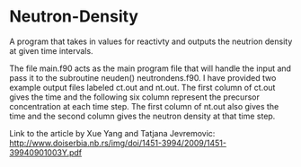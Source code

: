 # Neutron-Density
A program that takes in values for reactivty and outputs the neutrion density at given time intervals.

The file main.f90 acts as the main program file that will handle the input and pass it to the subroutine neuden() 
neutrondens.f90. I have provided two example output files labeled ct.out and nt.out. The first column of ct.out gives the time and the following six column represent the precursor concentration at each time step. The first column of nt.out also gives the time and the second column gives the neutron density at that time step.

Link to the article by Xue Yang and Tatjana Jevremovic:
http://www.doiserbia.nb.rs/img/doi/1451-3994/2009/1451-39940901003Y.pdf
